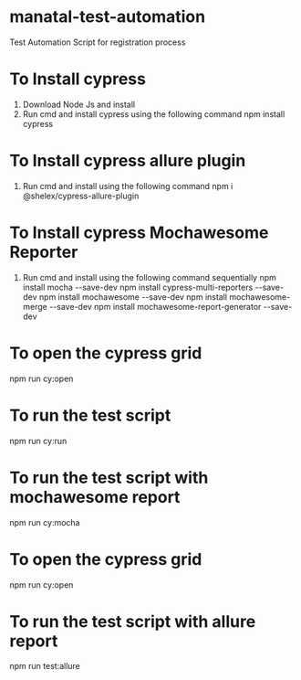 # manatal-test-automation
Test Automation Script for registration process

# To Install cypress
1. Download Node Js and install
2. Run cmd and install cypress using the following command 
        npm install cypress

# To Install cypress allure plugin
1. Run cmd and install using the following command 
        npm i @shelex/cypress-allure-plugin

# To Install cypress Mochawesome Reporter
1. Run cmd and install using the following command sequentially
        npm install mocha --save-dev
        npm install cypress-multi-reporters --save-dev
        npm install mochawesome --save-dev
        npm install mochawesome-merge --save-dev
        npm install mochawesome-report-generator --save-dev


# To open the cypress grid
npm run cy:open

# To run the test script
npm run cy:run

# To run the test script with mochawesome report
npm run cy:mocha

# To open the cypress grid
npm run cy:open

# To run the test script with allure report
npm run test:allure

